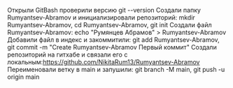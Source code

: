 Открыли GitBash проверили версию git --version
Создали папку Rumyantsev-Abramov и инициализировали репозиторий: mkdir Rumyantsev-Abramov, cd Rumyantsev-Abramov, git init
Создали файл Rumyantsev-Abramov: echo "Румянцев Абрамов" > Rumyantsev-Abramov
Добавили файл в индекс и закоммитили: git add Rumyantsev-Abramov, git commit -m "Create Rumyantsev-Abramov Первый коммит"
Создали репозиторий на гитхабе и связали его с локальным:https://github.com/NikitaRum13/Rumyantsev-Abramov
Переименовали ветку в main и запушили: git branch -M main, git push -u origin main
